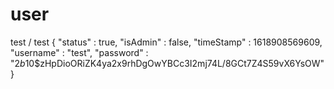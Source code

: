 # user

test / test
{ "status" : true, "isAdmin" : false, "timeStamp" : 1618908569609, "username" : "test", "password" : "$2b$10$zHpDioORiZK4ya2x9rhDgOwYBCc3I2mj74L/8GCt7Z4S59vX6YsOW" }